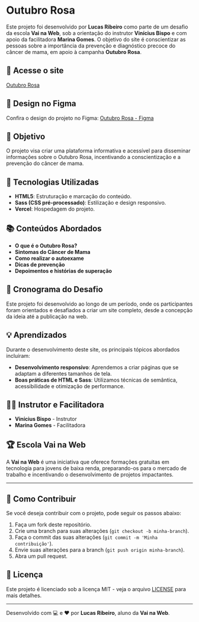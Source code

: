 # Outubro Rosa

Este projeto foi desenvolvido por **Lucas Ribeiro** como parte de um desafio da escola **Vai na Web**, sob a orientação do instrutor **Vinícius Bispo** e com apoio da facilitadora **Marina Gomes**. O objetivo do site é conscientizar as pessoas sobre a importância da prevenção e diagnóstico precoce do câncer de mama, em apoio à campanha **Outubro Rosa**.

## 🔗 Acesse o site
[Outubro Rosa](https://outubro-rosa-dun.vercel.app/)

## 🎨 Design no Figma
Confira o design do projeto no Figma: [Outubro Rosa - Figma](https://www.figma.com/design/uZ6M7IREptS0fR2RYHZOMp/Desafio-2-Empower?node-id=0-1&node-type=canvas&t=5VUFZgTHn4T6vIq8-0)

## 🎯 Objetivo

O projeto visa criar uma plataforma informativa e acessível para disseminar informações sobre o Outubro Rosa, incentivando a conscientização e a prevenção do câncer de mama.

## 🚀 Tecnologias Utilizadas

- **HTML5**: Estruturação e marcação do conteúdo.
- **Sass (CSS pré-processado)**: Estilização e design responsivo.
- **Vercel**: Hospedagem do projeto.

## 📚 Conteúdos Abordados

- **O que é o Outubro Rosa?**
- **Sintomas do Câncer de Mama**
- **Como realizar o autoexame**
- **Dicas de prevenção**
- **Depoimentos e histórias de superação**

## 📅 Cronograma do Desafio

Este projeto foi desenvolvido ao longo de um período, onde os participantes foram orientados e desafiados a criar um site completo, desde a concepção da ideia até a publicação na web.

## 💡 Aprendizados

Durante o desenvolvimento deste site, os principais tópicos abordados incluíram:

- **Desenvolvimento responsivo**: Aprendemos a criar páginas que se adaptam a diferentes tamanhos de tela.
- **Boas práticas de HTML e Sass**: Utilizamos técnicas de semântica, acessibilidade e otimização de performance.

## 👩‍🏫 Instrutor e Facilitadora

- **Vinícius Bispo** - Instrutor
- **Marina Gomes** - Facilitadora

## 🏆 Escola Vai na Web

A **Vai na Web** é uma iniciativa que oferece formações gratuitas em tecnologia para jovens de baixa renda, preparando-os para o mercado de trabalho e incentivando o desenvolvimento de projetos impactantes.

---

## 📝 Como Contribuir

Se você deseja contribuir com o projeto, pode seguir os passos abaixo:

1. Faça um fork deste repositório.
2. Crie uma branch para suas alterações (`git checkout -b minha-branch`).
3. Faça o commit das suas alterações (`git commit -m 'Minha contribuição'`).
4. Envie suas alterações para a branch (`git push origin minha-branch`).
5. Abra um pull request.

## 📄 Licença

Este projeto é licenciado sob a licença MIT - veja o arquivo [LICENSE](LICENSE) para mais detalhes.

---

Desenvolvido com 💻 e ❤️ por **Lucas Ribeiro**, aluno da **Vai na Web**.
